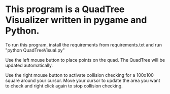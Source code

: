 # This program is a QuadTree Visualizer written in pygame and Python.

To run this program, install the requirements from requirements.txt and run "python QuadTreeVisual.py"

Use the left mouse button to place points on the quad. The QuadTree will be updated automatically.

Use the right mouse button to activate collision checking for a 100x100 square around your cursor. Move your cursor to update the area you want to check and right click again to stop collision checking.